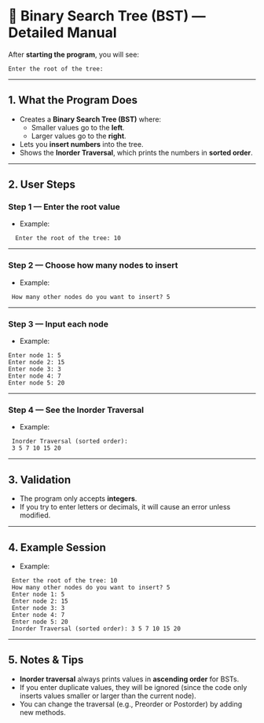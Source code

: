 # 🌳 Binary Search Tree (BST) — Detailed Manual

After **starting the program**, you will see:
```
Enter the root of the tree:
```

---

## 1. What the Program Does
- Creates a **Binary Search Tree (BST)** where:
  - Smaller values go to the **left**.
  - Larger values go to the **right**.
- Lets you **insert numbers** into the tree.
- Shows the **Inorder Traversal**, which prints the numbers in **sorted order**.

---

## 2. User Steps

### Step 1 — Enter the root value
- Example:
```
  Enter the root of the tree: 10
```

---

### Step 2 — Choose how many nodes to insert
- Example:
 ```
  How many other nodes do you want to insert? 5
 ```

---

### Step 3 — Input each node
- Example:
 ```
Enter node 1: 5
Enter node 2: 15
Enter node 3: 3
Enter node 4: 7
Enter node 5: 20
 ```

---

### Step 4 — See the Inorder Traversal
- Example:
 ```
  Inorder Traversal (sorted order):
  3 5 7 10 15 20
  ```

---

## 3. Validation
- The program only accepts **integers**.  
- If you try to enter letters or decimals, it will cause an error unless modified.

---

## 4. Example Session
- Example:
 ```
  Enter the root of the tree: 10
  How many other nodes do you want to insert? 5
  Enter node 1: 5
  Enter node 2: 15
  Enter node 3: 3
  Enter node 4: 7
  Enter node 5: 20
  Inorder Traversal (sorted order): 3 5 7 10 15 20
 ```

---

## 5. Notes & Tips
- **Inorder traversal** always prints values in **ascending order** for BSTs.  
- If you enter duplicate values, they will be ignored (since the code only inserts values smaller or larger than the current node).  
- You can change the traversal (e.g., Preorder or Postorder) by adding new methods.  
